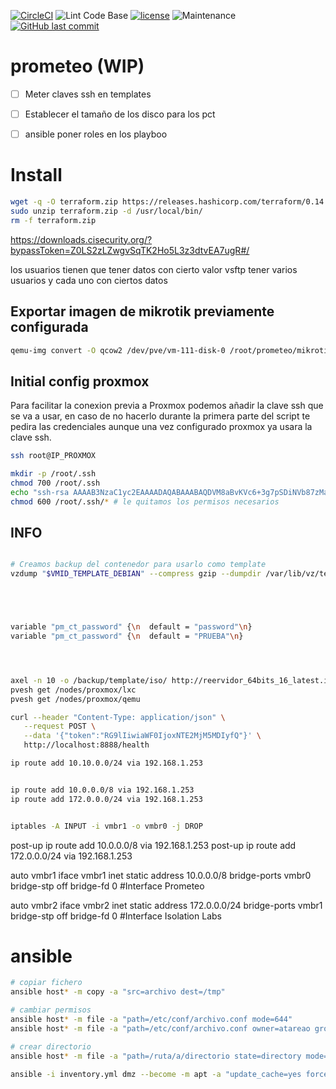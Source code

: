 
[![CircleCI](https://circleci.com/gh/procamora/prometeo/tree/master.svg?style=shield)](https://circleci.com/gh/procamora/prometeo/tree/master)
![Lint Code Base](https://github.com/procamora/prometeo/workflows/Lint%20Code%20Base/badge.svg)
[![license](https://img.shields.io/github/license/procamora/prometeo.svg?style=flat-square)](https://github.com/procamora/prometeo/blob/master/license.md)
![Maintenance](https://img.shields.io/maintenance/yes/2020.svg?style=flat-square)
[![GitHub last commit](https://img.shields.io/github/last-commit/procamora/prometeo.svg?style=flat-square)](https://github.com/procamora/prometeo/commit/master)



# prometeo (WIP)

- [ ] Meter claves ssh en templates
- [ ] Establecer el tamaño de los disco para los pct
- [ ] ansible  poner roles en los playboo



# Install

```bash
wget -q -O terraform.zip https://releases.hashicorp.com/terraform/0.14.0/terraform_0.14.0_linux_amd64.zip
sudo unzip terraform.zip -d /usr/local/bin/
rm -f terraform.zip

```


https://downloads.cisecurity.org/?bypassToken=Z0LS2zLZwgvSqTK2Ho5L3z3dtvEA7ugR#/



los usuarios tienen que tener datos con cierto valor
vsftp tener varios usuarios y cada uno con ciertos datos



## Exportar imagen de mikrotik previamente configurada

```bash
qemu-img convert -O qcow2 /dev/pve/vm-111-disk-0 /root/prometeo/mikrotik.qcow2
```



## Initial config proxmox

Para facilitar la conexion previa a Proxmox podemos añadir la clave ssh que se va a usar, en caso de no hacerlo durante la primera parte del script te pedira las credenciales aunque una vez configurado proxmox ya usara la clave ssh.

```bash
ssh root@IP_PROXMOX
```

```bash
mkdir -p /root/.ssh
chmod 700 /root/.ssh
echo "ssh-rsa AAAAB3NzaC1yc2EAAAADAQABAAABAQDVM8aBvKVc6+3g7pSDiNVb87zMaH4W5rEb9gb3SG41tq85EgXPnrH2A5QB8nOk3HwLb6svuhXYQM7sSvSopR5fIDScFAnG+uftR5KUjOb5+bN5zGLkqmReVpFeI0Ef/Hav1HWM2jhDtb3k/VgC1H6ECl5Z20yGB+1sRkSjMa4tZklB6IqiFeppAa4GtVjJtCW9tdhKuRh9wXFeP9BQ5MhoB6z8rhNUDtfcHh56de8omzFrKm4a1YxnKz4FX7nmog7IjAFLk7SlTiuAxquptUEmWj63yW5P9JiU+2vd+QjRE7lwZdK3n0a5EeAiZNDd7pS9FXZ9TVqQXB0zHxZLGb/5 root@prometeo" >> /root/.ssh/authorized_keys
chmod 600 /root/.ssh/* # le quitamos los permisos necesarios
```

## INFO

```bash

# Creamos backup del contenedor para usarlo como template
vzdump "$VMID_TEMPLATE_DEBIAN" --compress gzip --dumpdir /var/lib/vz/template/ --maxfiles 1





variable "pm_ct_password" {\n  default = "password"\n}
variable "pm_ct_password" {\n  default = "PRUEBA"\n}




axel -n 10 -o /backup/template/iso/ http://reervidor_64bits_16_latest.iso
pvesh get /nodes/proxmox/lxc
pvesh get /nodes/proxmox/qemu

```


```bash
curl --header "Content-Type: application/json" \
   --request POST \
   --data '{"token":"RG9lIiwiaWF0IjoxNTE2MjM5MDIyfQ"}' \
   http://localhost:8888/health

ip route add 10.10.0.0/24 via 192.168.1.253


ip route add 10.0.0.0/8 via 192.168.1.253
ip route add 172.0.0.0/24 via 192.168.1.253


iptables -A INPUT -i vmbr1 -o vmbr0 -j DROP
```



post-up ip route add 10.0.0.0/8 via 192.168.1.253
post-up ip route add 172.0.0.0/24 via 192.168.1.253



auto vmbr1
iface vmbr1 inet static
        address 10.0.0.0/8
        bridge-ports vmbr0
        bridge-stp off
        bridge-fd 0
#Interface Prometeo

auto vmbr2
iface vmbr2 inet static
        address 172.0.0.0/24
        bridge-ports vmbr1
        bridge-stp off
        bridge-fd 0
#Interface Isolation Labs






# ansible


```bash
# copiar fichero
ansible host* -m copy -a "src=archivo dest=/tmp"

# cambiar permisos
ansible host* -m file -a "path=/etc/conf/archivo.conf mode=644"
ansible host* -m file -a "path=/etc/conf/archivo.conf owner=atareao group=atareao"

# crear directorio
ansible host* -m file -a "path=/ruta/a/directorio state=directory mode=755 owner=atareao"

ansible -i inventory.yml dmz --become -m apt -a "update_cache=yes force_apt_get=yes cache_valid_time=3600"



```